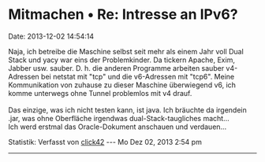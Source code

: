 Mitmachen • Re: Intresse an IPv6?
=================================

Date: 2013-12-02 14:54:14

Naja, ich betreibe die Maschine selbst seit mehr als einem Jahr voll
Dual Stack und yacy war eins der Problemkinder. Da tickern Apache, Exim,
Jabber usw. sauber. D. h. die anderen Programme arbeiten sauber
v4-Adressen bei netstat mit \"tcp\" und die v6-Adressen mit \"tcp6\".
Meine Kommunikation von zuhause zu dieser Maschine überwiegend v6, ich
komme unterwegs ohne Tunnel problemlos mit v4 drauf.\
\
Das einzige, was ich nicht testen kann, ist java. Ich bräuchte da
irgendein .jar, was ohne Oberfläche irgendwas dual-Stack-taugliches
macht\...\
Ich werd erstmal das Oracle-Dokument anschauen und verdauen\...

Statistik: Verfasst von
[click42](http://forum.yacy-websuche.de/memberlist.php?mode=viewprofile&u=8808)
--- Mo Dez 02, 2013 2:54 pm

------------------------------------------------------------------------
